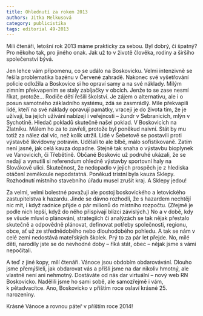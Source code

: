 ```yaml
---
title: Ohlednutí za rokem 2013
authors: Jitka Melkusová
category: publicistika
tags: editorial 49-2013
---
```


Milí čtenáři, letošní rok 2013 máme prakticky za sebou. Byl dobrý, či špatný? Pro někoho tak, pro jiného onak. Jak už to v životě člověka, rodiny a širšího společenství bývá.

Jen lehce vám připomenu, co se událo na Boskovicku. Velmi intenzivně se řešila problematika bazénu v Červené zahradě. Nakonec své vyšetřování policie odložila a Boskovice si ho opraví samy a na své náklady. Milým zimním překvapením se staly zabíjačky v obcích. Jenže to se zase nesmí říkat, protože… Rodiče dětí řešili školství. Je zájem o alternativu, ale i o posun samotného základního systému, zdá se zasmrádlý. Mile překvapili lidé, kteří na své náklady opravují památky, vracejí je do života tím, že je užívají, ba jejich užívání nabízejí i veřejnosti – žundr v Sebranicích, mlýn v Sychotíně. Hledač pokladů skutečně našel poklad. V Boskovicích na Zlatníku. Málem ho za to zavřeli, protože byl poněkud naivní. Stát by mu totiž za nález dal víc, než kolik utržil. Lidé v Šebetově se postavili proti výstavbě likvidovny potravin. Udělali to ale blbě, málo sofistikovaně. Zatím není jasné, jak celá kauza dopadne. Stejně tak snaha o výstavbu bioplynek ve Vanovicích, či Třebětíně. Občané Boskovic už podruhé ukázali, že se nedají a vynutili si referendum ohledně výstavby sportovní haly na Slovákově ulici. Skutečnost, že nedopadlo v jejich prospěch je z hlediska otáčení zeměkoule nepodstatná. Poněkud tristní byla kauza Sklepy. Rozhodnutí místního stavebního úřadu musel zrušit kraj. A Sklepy jedou!

Za velmi, velmi bolestné považuji ale postoj boskovického a letovického zastupitelstva k hazardu. Jinde se dávno rozhodli, že s hazardem nechtějí nic mít, i když radnice přijde o pár milionů do místního rozpočtu. (Zřejmě je podle nich lepší, když do něho přispívají blízcí závislých.) No a v době, kdy se všude mluví o plánování, strategiích či analýzách se tak nějak přestalo skutečně a odpovědně plánovat, definovat potřeby společnosti, regionu, obce, ať už ze střednědobého nebo dlouhodobého pohledu. A tak se nám v celé zemi nedostává mateřských školek. Prý to za pár let přejde. No, milé děti, narodily jste se do nevhodné doby – říká stát, obec – nějak jsme s vámi nepočítali.

A teď z jiné kopy, milí čtenáři. Vánoce jsou obdobím obdarovávání. Dlouho jsme přemýšleli, jak obdarovat vás a přišli jsme na dar nikoliv hmotný, ale vlastně není ani nehmotný. Dostáváte od nás dar virtuální – nový web RN Boskovicko. Nadělili jsme ho sami sobě, ale samozřejmě i vám, k pětadvacítce. Ano, Boskovicko v příštím roce oslaví krásné 25. narozeniny.

Krásné Vánoce a rovnou páteř v příštím roce 2014!
